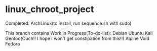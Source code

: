 # linux_chroot_project
Completed:
ArchLinux(to install, run sequence.sh with sudo)






This branch contains Work in Progress(To-do-list):
Debian
Ubuntu
Kali
Gentoo(Ouch!! I hope I won't get constipation from this!!)
Alpine
Void
Fedora

